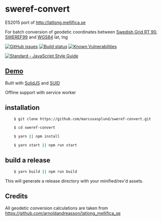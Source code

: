 # sweref-convert

ES2015 port of http://latlong.mellifica.se

For batch conversion of geodetic coordinates between [Swedish Grid RT 90](https://en.wikipedia.org/wiki/Swedish_grid), [SWEREF99](https://sv.wikipedia.org/wiki/SWEREF_99) and [WGS84](https://en.wikipedia.org/wiki/World_Geodetic_System) lat, lng


[![GitHub issues](https://img.shields.io/github/issues/marcusasplund/sweref-convert.svg)](https://github.com/marcusasplund/sweref-convert/issues)
[![Build status](https://travis-ci.org/marcusasplund/sweref-convert.svg?branch=master)](https://travis-ci.org/marcusasplund/sweref-convert)
[![Known Vulnerabilities](https://snyk.io/test/github/marcusasplund/sweref-convert/badge.svg?targetFile=package.json)](https://snyk.io/test/github/marcusasplund/sweref-convert?targetFile=package.json)

[![Standard - JavaScript Style Guide](https://cdn.rawgit.com/feross/standard/master/badge.svg)](https://github.com/feross/standard) 

## [Demo](https://pap.as/sweref/)
Built with [SolidJS](https://github.com/solidjs/solid) and [SUID](https://github.com/swordev/suid)

Offline support with service worker


## installation

````bash
    $ git clone https://github.com/marcusasplund/sweref-convert.git

    $ cd sweref-convert

    $ yarn || npm install

    $ yarn start || npm run start
````

## build a release

````bash
    $ yarn build || npm run build

````
This will generate a release directory with your minified/rev'd assets.

## Credits

All geodetic conversion calculations are taken from https://github.com/arnoldandreasson/latlong_mellifica_se
